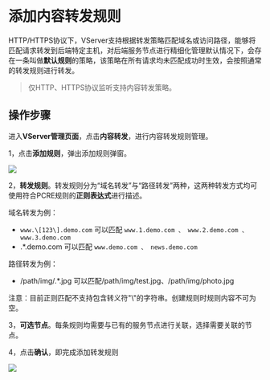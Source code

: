 

# 添加内容转发规则

HTTP/HTTPS协议下，VServer支持根据转发策略匹配域名或访问路径，能够将匹配请求转发到后端特定主机，对后端服务节点进行精细化管理默认情况下，会存在一条叫做**默认规则**的策略，该策略在所有请求均未匹配成功时生效，会按照通常的转发规则进行转发。

> 仅HTTP、HTTPS协议监听支持内容转发策略。


## 操作步骤

进入**VServer管理页面**，点击**内容转发**，进行内容转发规则管理。

1，点击**添加规则**，弹出添加规则弹窗。

![](https://static.ucloud.cn/b094d66652b0429d9371919d5ebe9c5d.png)


2，**转发规则**。转发规则分为“域名转发”与“路径转发”两种，这两种转发方式均可使用符合PCRE规则的**正则表达式**进行描述。

域名转发为例：
- `www.\[123\].demo.com`  可以匹配 `www.1.demo.com 、 www.2.demo.com 、www.3.demo.com`
- .\*.demo.com 可以匹配 `www.demo.com 、 news.demo.com`


路径转发为例：

- /path/img/.\*.jpg  可以匹配/path/img/test.jpg、/path/img/photo.jpg


注意：目前正则匹配不支持包含转义符"\\"的字符串。创建规则时规则内容不可为空。

3，**可选节点**。每条规则均需要与已有的服务节点进行关联，选择需要关联的节点。

4，点击**确认**，即完成添加转发规则

![](https://static.ucloud.cn/21e20e38813d4d95b6c8b105f951bf50.png)


